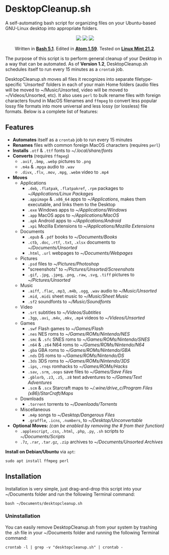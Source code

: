 # DesktopCleanup.sh

A self-automating bash script for organizing files on your Ubuntu-based GNU-Linux desktop into appropriate folders.

<p align=center><img src="https://img.shields.io/badge/Shell_Script-121011?style=for-the-badge&logo=gnu-bash&logoColor=white">  <img src="https://img.shields.io/badge/Atom-66595C?style=for-the-badge&logo=Atom&logoColor=white">  <img src="https://img.shields.io/badge/Linux_Mint-87CF3E?style=for-the-badge&logo=linux-mint&logoColor=white"></p>
<p align=center>Written in <b><a href="http://git.savannah.gnu.org/cgit/bash.git">Bash 5.1</a></b>. Edited in <b><a href="https://github.com/atom/atom">Atom 1.59</a></b>. Tested on <b><a href="https://github.com/linuxmint">Linux Mint 21.2</a></b>.</p>

The purpose of this script is to perform general cleanup of your Desktop in a way that can be automated.  As of **Version 1.2**, DesktopCleanup.sh schedules itself to run every 15 minutes as a `crontab` job.

DesktopCleanup.sh moves all files it recognizes into separate filetype-specific 'Unsorted' folders in each of your main Home folders (audio files will be moved to ~/Music/Unsorted, video will be moved to ~/Videos/Unsorted, etc).  It also uses `perl` to bulk rename files with foreign characters found in MacOS filenames and `ffmpeg` to convert less popular lossy file formats into more universal and less lossy (or lossless) file formats.  Below is a complete list of features:

## Features
- **Automates** itself as a `crontab` job to run every 15 minutes
- **Renames** files with common foreign MacOS characters (requires `perl`)
- **Installs** `.otf` & `.ttf` fonts to _~/.local/share/fonts_
- **Converts** (requires `ffmpeg`)
  - `.avif`, `.bmp`, `.webp` pictures to `.png`
  - `.m4a` & `.mpga` audio to `.wav`
  - `.divx`, `.flv`, `.mov`, `.mpg`, `.webm` video to `.mp4`
- **Moves**
  - Applications
    - `.deb`, `.flatpak`, `.flatpakref`, `.rpm` packages to _~/Applications/Linux Packages_
    - `.appimage` & `.x86_64` apps to _~/Applications_, makes them executable, and links them to the Desktop
    - `.exe` Windows apps to _~/Applications/Windows_
    - `.app` MacOS apps to _~/Applications/MacOS_
    - `.apk` Android apps to _~/Applications/Android_
    - `.xpi` Mozilla Extensions to _~/Applications/Mozilla Extensions_
  - Documents
    - `.epub` & `.pdf` books to _~/Documents/Books_
    - `.ctb`, `.doc`, `.rtf`, `.txt`, `.xlsx` documents to _~/Documents/Unsorted_
    - `.html`, `.url` webpages to _~/Documents/Webpages_
  - Pictures
    - `.psd` files to _~/Pictures/Photoshop_
    - "screenshots" to _~/Pictures/Unsorted/Screenshots_
    - `.gif`, `.jpg`, `.jpeg`, `.png`, `.raw`, `.svg`, `.tiff` pictures to _~/Pictures/Unsorted_
  - Music
    - `.aiff`, `.flac`, `.mp3`, `.m4b`, `.ogg`, `.wav` audio to _~/Music/Unsorted_
    - `.mid`, `.midi` sheet music to _~/Music/Sheet Music_
    - `.sf2` soundfonts to _~/Music/Soundfonts_
  - Video
    - `.srt` subtitles to _~/Videos/Subtitles_
    - `.3gp`, `.avi`, `.m4v`, `.mkv`, `.mp4` videos to _~/Videos/Unsorted_
  - Games
    - `.swf` Flash games to _~/Games/Flash_
    - `.nes` NES roms to _~/Games/ROMs/Nintendo/NES_
    - `.smc` & `.sfc` SNES roms to _~/Games/ROMs/Nintendo/SNES_
    - `.n64` & `.z64` N64 roms to _~/Games/ROMs/Nintendo/N64_
    - `.gba` GBA roms to _~/Games/ROMs/Nintendo/GBA_
    - `.nds` DS roms to _~/Games/ROMs/Nintendo/DS_
    - `.3ds` 3DS roms to _~/Games/ROMs/Nintendo/3DS_
    - `.ips`, `.rnqs` romhacks to _~/Games/ROMs/Hacks_
    - `.sav`, `.srm`, `.oops` save files to _~/Games/Save Files_
    - `.gblorb`, `.z3`, `.z5`, `.z8` text adventures to _~/Games/Text Adventures_
    - `.scm` & `.scx` Starcraft maps to _~/.wine/drive_c/Program Files (x86)/StarCraft/Maps_
  - Downloads
    - `.torrent` torrents to _~/Downloads/Torrents_
  - Miscellaneous
    - `.m4p` songs to _~/Desktop/Dangerous Files_
    - `.graffle`, `.icns`, `.numbers`, to _~/Desktop/Unconvertable_
- **Optional Moves:** *(can be enabled by removing the # from their function)*
  - `.applescript`, `.css`, `.html`, `.php`, `.py`, `.sh` scripts to _~/Documents/Scripts_ 
  - `.7z`, `.rar`, `.tar.gz`, `.zip` archives to _~/Documents/Unsorted Archives_

**Install on Debian/Ubuntu** via `apt`:
```
sudo apt install ffmpeg perl
```

## Installation
Installation is very simple, just drag-and-drop this script into your ~/Documents folder and run the following Terminal command:
```
bash ~/Documents/desktopcleanup.sh
```

### Uninstallation
You can easily remove DesktopCleanup.sh from your system by trashing the .sh file in your ~/Documents folder and running the following Terminal command:
```
crontab -l | grep -v "desktopcleanup.sh" | crontab -
```
